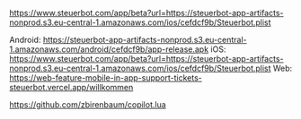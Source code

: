 https://www.steuerbot.com/app/beta?url=https://steuerbot-app-artifacts-nonprod.s3.eu-central-1.amazonaws.com/ios/cefdcf9b/Steuerbot.plist

Android: https://steuerbot-app-artifacts-nonprod.s3.eu-central-1.amazonaws.com/android/cefdcf9b/app-release.apk
iOS: https://www.steuerbot.com/app/beta?url=https://steuerbot-app-artifacts-nonprod.s3.eu-central-1.amazonaws.com/ios/cefdcf9b/Steuerbot.plist
Web: https://web-feature-mobile-in-app-support-tickets-steuerbot.vercel.app/willkommen


https://github.com/zbirenbaum/copilot.lua